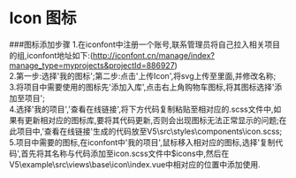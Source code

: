 # Icon 图标

###图标添加步骤
1.在iconfont中注册一个账号,联系管理员将自己拉入相关项目的组,iconfont地址如下:(http://iconfont.cn/manage/index?manage_type=myprojects&projectId=886927)  
2.第一步:选择'我的图标';第二步:点击'上传Icon',将svg上传至里面,并修改名称;  
3.将项目中需要使用的图标先'添加入库',点击右上角购物车图标,将其图标选择'添加至项目';  
4.选择'我的项目','查看在线链接',将下方代码复制粘贴至相对应的.scss文件中,如果有更新相对应的图标库,要将其代码更新,否则会出现图标无法正常显示的问题;在此项目中,'查看在线链接'生成的代码放至V5\src\styles\components\icon.scss;  
5.项目中需要的图标,在iconfont中'我的项目',鼠标移入相对应的图标,选择'复制代码',首先将其名称与代码添加至icon.scss文件中$icons中,然后在V5\example\src\views\base\icon\index.vue中相对应的位置中添加使用.  
